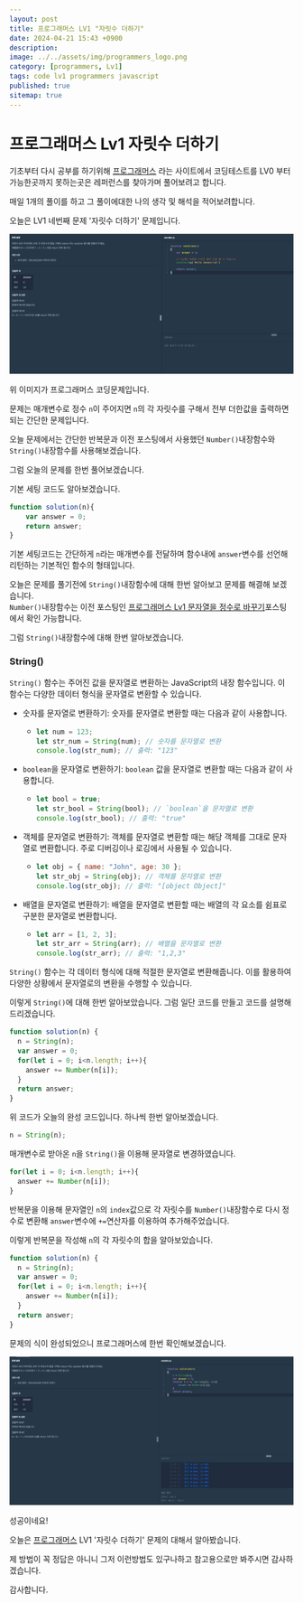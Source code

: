 ```yaml
---
layout: post
title: 프로그래머스 LV1 "자릿수 더하기"
date: 2024-04-21 15:43 +0900
description: 
image: ../../assets/img/programmers_logo.png
category: [programmers, Lv1]
tags: code lv1 programmers javascript
published: true
sitemap: true
---
```


# 프로그래머스 Lv1 자릿수 더하기

  기초부터 다시 공부를 하기위해 [프로그래머스](https://programmers.co.kr/) 라는 사이트에서
  코딩테스트를 LV0 부터 가능한곳까지 못하는곳은 레퍼런스를 찾아가며 풀어보려고 합니다.
  
  매일 1개의 풀이를 하고 그 풀이에대한 나의 생각 및 해석을 적어보려합니다.

  오늘은 LV1 네번째 문제 '자릿수 더하기' 문제입니다.

  ![프로그래머스 이미지](../../assets/img/자릿수더하기_01.png)

  위 이미지가 프로그래머스 코딩문제입니다.
  
  문제는 매개변수로 정수 `n`이 주어지면 `n`의 각 자릿수를 구해서 전부 더한값을 출력하면 되는 간단한 문제입니다.

  오늘 문제에서는 간단한 반복문과 이전 포스팅에서 사용했던 `Number()`내장함수와 `String()`내장함수를 사용해보겠습니다.

  그럼 오늘의 문제를 한번 풀어보겠습니다.

  기본 세팅 코드도 알아보겠습니다.
  
```javascript
function solution(n){
    var answer = 0;
    return answer;
}
```

기본 세팅코드는 간단하게 `n`라는 매개변수를 전달하며 함수내에 `answer`변수를 선언해 리턴하는 기본적인 함수의 형태입니다.

오늘은 문제를 풀기전에 `String()`내장함수에 대해 한번 알아보고 문제를 해결해 보겠습니다.   
`Number()`내장함수는 이전 포스팅인 [프로그래머스 Lv1 문자열을 정수로 바꾸기](https://spearboy.github.io/posts/programmers_22/)포스팅에서 확인 가능합니다.

그럼 `String()`내장함수에 대해 한번 알아보겠습니다.

### String()

  `String()` 함수는 주어진 값을 문자열로 변환하는 JavaScript의 내장 함수입니다. 이 함수는 다양한 데이터 형식을 문자열로 변환할 수 있습니다.

  + 숫자를 문자열로 변환하기: 숫자를 문자열로 변환할 때는 다음과 같이 사용합니다.
    + ```javascript
      let num = 123;
      let str_num = String(num); // 숫자를 문자열로 변환
      console.log(str_num); // 출력: "123"
      ```

  + `boolean`을 문자열로 변환하기: `boolean` 값을 문자열로 변환할 때는 다음과 같이 사용합니다.
    + ```javascript
      let bool = true;
      let str_bool = String(bool); // `boolean`을 문자열로 변환
      console.log(str_bool); // 출력: "true"
      ```

  + 객체를 문자열로 변환하기: 객체를 문자열로 변환할 때는 해당 객체를 그대로 문자열로 변환합니다. 주로 디버깅이나 로깅에서 사용될 수 있습니다.
    + ```javascript
      let obj = { name: "John", age: 30 };
      let str_obj = String(obj); // 객체를 문자열로 변환
      console.log(str_obj); // 출력: "[object Object]"
      ```

  + 배열을 문자열로 변환하기: 배열을 문자열로 변환할 때는 배열의 각 요소를 쉼표로 구분한 문자열로 변환합니다.
    + ```javascript
      let arr = [1, 2, 3];
      let str_arr = String(arr); // 배열을 문자열로 변환
      console.log(str_arr); // 출력: "1,2,3"
      ```

  `String()` 함수는 각 데이터 형식에 대해 적절한 문자열로 변환해줍니다. 이를 활용하여 다양한 상황에서 문자열로의 변환을 수행할 수 있습니다.

이렇게 `String()`에 대해 한번 알아보았습니다. 그럼 일단 코드를 만들고 코드를 설명해 드리겠습니다.

```javascript
function solution(n) {
  n = String(n);
  var answer = 0;
  for(let i = 0; i<n.length; i++){
    answer += Number(n[i]);
  }
  return answer;
}
```
위 코드가 오늘의 완성 코드입니다. 하나씩 한번 알아보겠습니다.


```javascript
n = String(n);
```
매개변수로 받아온 `n`을 `String()`을 이용해 문자열로 변경하였습니다. 


```javascript
for(let i = 0; i<n.length; i++){
  answer += Number(n[i]);
}
```
반복문을 이용해 문자열인 `n`의 `index`값으로 각 자릿수를 `Number()`내장함수로 다시 정수로 변환해 `answer`변수에 `+=`연산자를 이용하여 추가해주었습니다.

이렇게 반복문을 작성해 `n`의 각 자릿수의 합을 알아보았습니다.

```javascript
function solution(n) {
  n = String(n);
  var answer = 0;
  for(let i = 0; i<n.length; i++){
    answer += Number(n[i]);
  }
  return answer;
}
```

문제의 식이 완성되었으니 프로그래머스에 한번 확인해보겠습니다.

![프로그래머스 이미지](../../assets/img/자릿수더하기_02.png)

성공이네요!

오늘은 [프로그래머스](https://programmers.co.kr/) LV1 '자릿수 더하기' 문제의 대해서 알아봤습니다.

제 방법이 꼭 정답은 아니니 그저 이런방법도 있구나하고 참고용으로만 봐주시면 감사하겠습니다.

감사합니다.